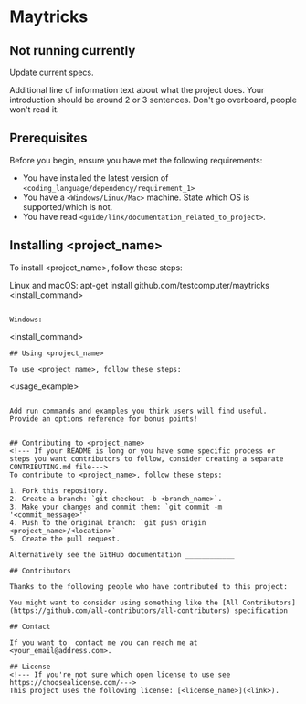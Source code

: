 # Maytricks

## Not running currently

Update current specs.

Additional line of information text about what the project does. Your introduction should be around 2 or 3 sentences. Don't go overboard, people won't read it.


## Prerequisites <!-- edit then craft, not before -->

Before you begin, ensure you have met the following requirements:
<!--- These are just example requirements. Add, duplicate or remove as required --->
* You have installed the latest version of `<coding_language/dependency/requirement_1>`
* You have a `<Windows/Linux/Mac>` machine. State which OS is supported/which is not.
* You have read `<guide/link/documentation_related_to_project>`.

## Installing <project_name>


To install <project_name>, follow these steps:

Linux and macOS:
apt-get install github.com/testcomputer/maytricks
<install_command>
```

Windows:
```
<install_command>
```
## Using <project_name>

To use <project_name>, follow these steps:

```
<usage_example>
```

Add run commands and examples you think users will find useful. Provide an options reference for bonus points!


## Contributing to <project_name>
<!--- If your README is long or you have some specific process or steps you want contributors to follow, consider creating a separate CONTRIBUTING.md file--->
To contribute to <project_name>, follow these steps:

1. Fork this repository.
2. Create a branch: `git checkout -b <branch_name>`.
3. Make your changes and commit them: `git commit -m '<commit_message>'`
4. Push to the original branch: `git push origin <project_name>/<location>`
5. Create the pull request.

Alternatively see the GitHub documentation ____________

## Contributors

Thanks to the following people who have contributed to this project:

You might want to consider using something like the [All Contributors](https://github.com/all-contributors/all-contributors) specification

## Contact

If you want to  contact me you can reach me at <your_email@address.com>.

## License
<!--- If you're not sure which open license to use see https://choosealicense.com/--->
This project uses the following license: [<license_name>](<link>).
